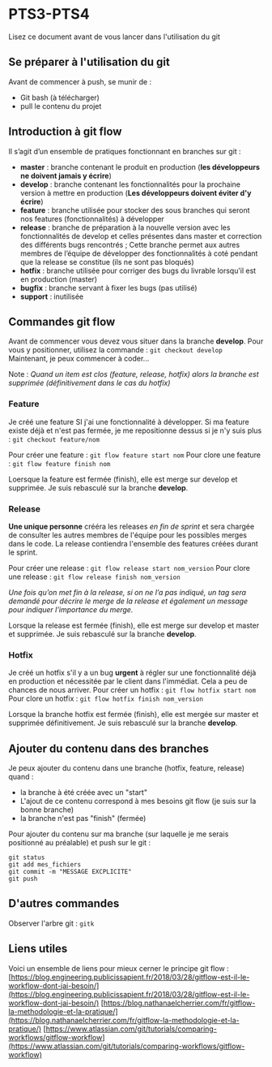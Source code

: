# PTS3-PTS4
Lisez ce document avant de vous lancer dans l'utilisation du git
## Se préparer à l'utilisation du git 
Avant de commencer à push, se munir de : 
* Git bash (à télécharger)
* pull le contenu du projet

## Introduction à git flow 
Il s’agit d’un ensemble de pratiques fonctionnant en branches sur git :
* **master** : branche contenant le produit en production (**les développeurs ne doivent jamais y écrire**)
* **develop** : branche contenant les fonctionnalités pour la prochaine version à mettre en production (**Les développeurs doivent éviter d'y écrire**)
* **feature** : branche utilisée pour stocker des sous branches qui seront nos features (fonctionnalités) à développer
* **release** : branche de préparation à la nouvelle version avec les fonctionnalités de develop et celles présentes dans master et correction des différents bugs rencontrés ;
Cette branche permet aux autres membres de l’équipe de développer des fonctionnalités à coté pendant que la release se constitue (ils ne sont pas bloqués)
* **hotfix** : branche utilisée pour corriger des bugs du livrable lorsqu’il est en production (master)
* **bugfix** : branche servant à fixer les bugs (pas utilisé)
* **support** : inutilisée


## Commandes git flow
Avant de commencer vous devez vous situer dans la branche **develop**.
Pour vous y positionner, utilisez la commande : 
`git checkout develop`
Maintenant, je peux commencer à coder...

Note : *Quand un item est clos (feature, release, hotfix) alors la branche est supprimée (définitivement dans le cas du hotfix)*

### Feature
Je créé une feature SI j'ai une fonctionnalité à développer.
Si ma feature existe déjà et n'est pas fermée, je me repositionne dessus si je n'y suis plus :
`git checkout feature/nom`

Pour créer une feature : 
`git flow feature start nom`
Pour clore une feature : 
`git flow feature finish nom`

Loersque la feature est fermée (finish), elle est merge sur develop et supprimée.
Je suis rebasculé sur la branche **develop**.

### Release
**Une unique personne** crééra les releases *en fin de sprint* et sera chargée de consulter les autres membres de l'équipe pour les possibles merges dans le code.
La release contiendra l'ensemble des features créées durant le sprint.

Pour créer une release : 
`git flow release start nom_version`
Pour clore une release : 
`git flow release finish nom_version`

*Une fois qu’on met fin à la release, si on ne l’a pas indiqué, un tag sera demandé pour décrire le merge de la release et également un message pour indiquer l’importance du merge.*

Lorsque la release est fermée (finish), elle est merge sur develop et master et supprimée.
Je suis rebasculé sur la branche **develop**.

### Hotfix
Je créé un hotfix s'il y a un bug **urgent** à régler sur une fonctionnalité déjà en production et nécessitée par le client dans l'immédiat. Cela a peu de chances de nous arriver.
Pour créer un hotfix : 
`git flow hotfix start nom`
Pour clore un hotfix : 
`git flow hotfix finish nom_version`

Lorsque la branche hotfix est fermée (finish), elle est mergée sur master et supprimée définitivement.
Je suis rebasculé sur la branche **develop**.

## Ajouter du contenu dans des branches 
Je peux ajouter du contenu dans une branche (hotfix, feature, release) quand :
* la branche à été créée avec un "start"
* L'ajout de ce contenu correspond à mes besoins git flow (je suis sur la bonne branche)
* la branche n'est pas "finish" (fermée)

Pour ajouter du contenu sur ma branche (sur laquelle je me serais positionné au préalable) et push sur le git : 
```
git status
git add mes_fichiers
git commit -m "MESSAGE EXCPLICITE"
git push
```
## D'autres commandes
Observer l'arbre git : 
`gitk`

## Liens utiles
Voici un ensemble de liens pour mieux cerner le principe git flow :
[https://blog.engineering.publicissapient.fr/2018/03/28/gitflow-est-il-le-workflow-dont-jai-besoin/](https://blog.engineering.publicissapient.fr/2018/03/28/gitflow-est-il-le-workflow-dont-jai-besoin/)
[https://blog.nathanaelcherrier.com/fr/gitflow-la-methodologie-et-la-pratique/](https://blog.nathanaelcherrier.com/fr/gitflow-la-methodologie-et-la-pratique/)
[https://www.atlassian.com/git/tutorials/comparing-workflows/gitflow-workflow](https://www.atlassian.com/git/tutorials/comparing-workflows/gitflow-workflow)
